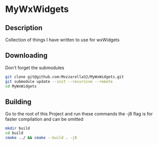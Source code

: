 # MyWxWidgets
## Description
Collection of things I have written to use for wxWidgets

## Downloading 
Don't forget the submodules
```bash
git clone git@github.com:Mozzarella32/MyWxWidgets.git
git submodule update --init --recursive --remote
cd MyWxWidgets
```

## Building
Go to the root of this Project and run these commands the -j8 flag is for faster compilation and can be omitted
```bash
mkdir build
cd build
cmake ../ && cmake --build . -j8
```
